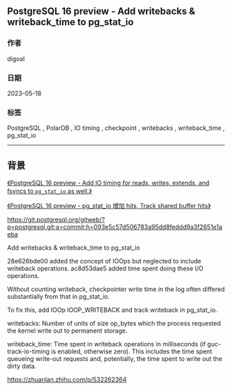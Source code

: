 ## PostgreSQL 16 preview - Add writebacks & writeback_time to pg_stat_io   
                                                                                                                      
### 作者                                                                                                
digoal                                                                                                
                                                                                                
### 日期                                                                                                
2023-05-18                                                                                            
                                                                                      
### 标签                                                                                                
PostgreSQL , PolarDB , IO timing , checkpoint , writebacks , writeback_time , pg_stat_io      
                                                                                                
----                                                                                                
                                                                                                
## 背景    
  
[《PostgreSQL 16 preview - Add IO timing for reads, writes, extends, and fsyncs to `pg_stat_io` as well.》](../202304/20230410_06.md)    
  
[《PostgreSQL 16 preview - pg_stat_io 增加 hits, Track shared buffer hits》](../202303/20230331_08.md)    
  
https://git.postgresql.org/gitweb/?p=postgresql.git;a=commit;h=093e5c57d506783a95dd8feddd9a3f2651e1aeba  
  
Add writebacks & writeback_time to pg_stat_io    
  
28e626bde00 added the concept of IOOps but neglected to include writeback operations. ac8d53dae5 added time spent doing these I/O operations.   
  
Without counting writeback, checkpointer write time in the log often differed substantially from that in pg_stat_io.   
  
To fix this, add IOOp IOOP_WRITEBACK and track writeback in pg_stat_io.    
  
writebacks: Number of units of size op_bytes which the process requested the kernel write out to permanent storage.  

writeback_time: Time spent in writeback operations in milliseconds (if guc-track-io-timing is enabled, otherwise zero). This includes the time spent queueing write-out requests and, potentially, the time spent to write out the dirty data.  
  
https://zhuanlan.zhihu.com/p/532262364   
    
